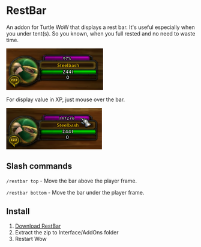 # RestBar
An addon for Turtle WoW that displays a rest bar.
It's useful especially when you under tent(s).
So you known, when you full rested and no need to waste time.

![Preview1](https://raw.githubusercontent.com/Steelbash/RestBar/main/preview1.png)

For display value in XP, just mouse over the bar.

![Preview2](https://raw.githubusercontent.com/Steelbash/RestBar/main/preview2.png)


## Slash commands
`/restbar top` - Move the bar above the player frame.

`/restbar bottom` - Move the bar under the player frame.

## Install
1. [Download RestBar](https://github.com/Steelbash/RestBar/releases/download/1.0.2/RestBar_v1.0.2.zip)
2. Extract the zip to Interface/AddOns folder
3. Restart Wow
